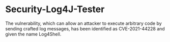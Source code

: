 # Security-Log4J-Tester
The vulnerability, which can allow an attacker to execute arbitrary code by sending crafted log messages, has been identified as CVE-2021-44228 and given the name Log4Shell.
